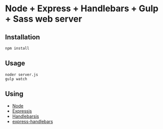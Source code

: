 # Node + Express + Handlebars + Gulp + Sass web server

## Installation
```
npm install
```

## Usage
```
noder server.js
gulp watch
```

## Using
- [Node](https://nodejs.org)
- [Expressjs](https://expressjs.com)
- [Handlebarsjs](https://handlebarsjs.com/)
- [express-handlebars](https://github.com/ericf/express-handlebars)

